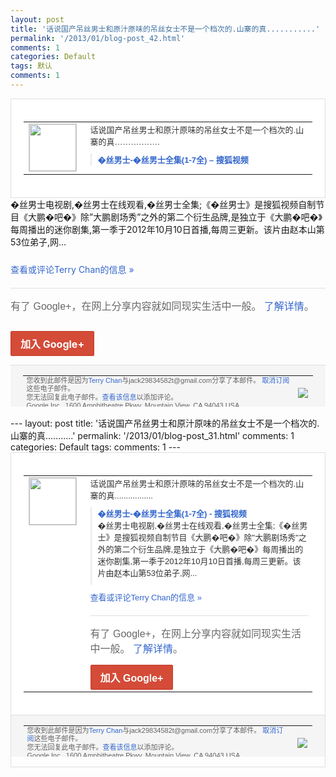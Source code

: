 ```yaml
---
layout: post
title: '话说国产吊丝男士和原汁原味的吊丝女士不是一个档次的.山寨的真...........'
permalink: '/2013/01/blog-post_42.html'
comments: 1
categories: Default
tags: 默认
comments: 1
---
```

<!-- X-Notifications: 1:e2c12b9530000000 -->

<div style="border:solid 1px #dfdfdf;color:#686868;font:13px Arial"><div style="background-color:#fff;padding:20px;"><table cellpadding="0" cellspacing="0"><tr><td style="padding-right:15px;vertical-align:top"><a href="https://plus.google.com/_/notifications/emlink?emr=14900066512970582018&amp;emid=CLjInLy8lLUCFSoUcgoduwEAAA&amp;path=%2F108643996575278738906&amp;dt=1359699799126&amp;uob=8"><img height="75" src="https://lh3.googleusercontent.com/-KKRGTyJ5Bl0/AAAAAAAAAAI/AAAAAAAAtnY/R4QEWIp3Ur0/s75-c-k-a/photo.jpg" style="border:solid 1px #cccccc;" width="75"/></a></td><td style="width:578px;color:#333;font:13px Arial;vertical-align:top"><div style="padding-bottom:10px">话说国产吊丝男士和原汁原味的吊丝女士不是<wbr/>一个档次的.山寨的真……….<wbr/>…….</div><div style="margin-bottom:10px;padding-left:10px; border-left:2px solid #EAEAEA"><span style="margin-right:5px"><a href="http://tv.sohu.com/s2012/diorsman/#super" style="color:#3366CC;text-decoration:none"><span style="font-weight:bold">�丝男士-�丝男士全集(1-7全) – 搜狐视频</span></a></span></div></td></tr></table></div></div>

<div style="padding-bottom:10px">�丝男士电视剧,�丝男士在线观看,�丝男<wbr/>士全集;《�丝男士》是搜狐视频自制节目《<wbr/>大鹏�吧�》除”大鹏剧场秀”之外的第二个<wbr/>衍生品牌,是独立于《大鹏�吧�》每周播出<wbr/>的迷你剧集,第一季于2012年10月10<wbr/>日首播,每周三更新。该片由赵本山第53位<wbr/>弟子,网…</div>

<a href="https://plus.google.com/_/notifications/emlink?emr=14900066512970582018&amp;emid=CLjInLy8lLUCFSoUcgoduwEAAA&amp;path=%2F108643996575278738906%2Fposts%2FKLQDje6DvHF%3Fgpinv%3DAMIXal-5daR-2IIYHFdK3l12g6LzHUY1Rm9Y1M2r3c0rwiAPRHBHqOhXeFw7cktECrNGHeU2Ojnq8u0Z78cmdi_wGhhb4QuFFA0jRpJCF7Ip-n27C_Z1wek&amp;dt=1359699799126&amp;uob=8" style="color:#3366CC;text-decoration:none">查看或评论Terry Chan的信息 »</a>

<div style="margin-top:20px;border-top:solid 1px #dfdfdf"><div style="padding:15px 0;color:#686868;font:16px Arial">有了 Google+，在网上分享内容就如同现实生活中一般。 <a href="http://www.google.com/+/learnmore/" style="color:#3366CC;text-decoration:none">了解详情</a>。</div><p><a href="https://plus.google.com/_/notifications/emlink?emr=14900066512970582018&amp;emid=CLjInLy8lLUCFSoUcgoduwEAAA&amp;path=%2F%3Fgpinv%3DAMIXal-5daR-2IIYHFdK3l12g6LzHUY1Rm9Y1M2r3c0rwiAPRHBHqOhXeFw7cktECrNGHeU2Ojnq8u0Z78cmdi_wGhhb4QuFFA0jRpJCF7Ip-n27C_Z1wek&amp;dt=1359699799126&amp;uob=8" style="display:inline-block;padding:7px 15px;background-color:#d44b38; color:#fff;font-size:16px; font-weight:bold;border-radius:2px;-webkit-border-radius:2px; -moz-border-radius:2px;border:solid 1px #c43b28; white-space:nowrap;text-decoration:none">加入 Google+</a></p></div>

<div style="border-top:solid 1px #dfdfdf;padding:0 20px; background-color:#f5f5f5"><table cellpadding="0" cellspacing="0" style="height:50px"><tbody><tr><td style="vertical-align:middle;width:100%; color:#636363;font:11px Arial; line-height:120%">您收到此邮件是因为<a href="https://plus.google.com/_/notifications/emlink?emr=14900066512970582018&amp;emid=CLjInLy8lLUCFSoUcgoduwEAAA&amp;path=%2F108643996575278738906%3Fgpinv%3DAMIXal-5daR-2IIYHFdK3l12g6LzHUY1Rm9Y1M2r3c0rwiAPRHBHqOhXeFw7cktECrNGHeU2Ojnq8u0Z78cmdi_wGhhb4QuFFA0jRpJCF7Ip-n27C_Z1wek&amp;dt=1359699799126&amp;uob=8" style="color:#3366CC;text-decoration:none">Terry Chan</a>与jack29834582t@gmail.com分享了本邮件。 <a href="https://plus.google.com/_/notifications/emlink?emr=14900066512970582018&amp;emid=CLjInLy8lLUCFSoUcgoduwEAAA&amp;path=%2F_%2Fnonplus%2Femailsettings%3Fgpinv%3DAMIXal-5daR-2IIYHFdK3l12g6LzHUY1Rm9Y1M2r3c0rwiAPRHBHqOhXeFw7cktECrNGHeU2Ojnq8u0Z78cmdi_wGhhb4QuFFA0jRpJCF7Ip-n27C_Z1wek%26est%3DADH5u8UZtIirlQE51HbC4BOPaa_WwQqMtRDUMAcwK3AOiUF_lodNrVKSAvPkwJ12W8jeMyCH3WW1te6Ovvjj91XAOAdEb0TAMHybM1Eld2p7zRRn7QZNBzW3ax48V92M_NPJoCwPCZzAxrTlz8eC-K6PvWoGXejc1g&amp;dt=1359699799126&amp;uob=8" style="color:#3366CC;text-decoration:none">取消订阅</a>这些电子邮件。<br/>您无法回复此电子邮件。<a href="https://plus.google.com/_/notifications/emlink?emr=14900066512970582018&amp;emid=CLjInLy8lLUCFSoUcgoduwEAAA&amp;path=%2F108643996575278738906%2Fposts%2FKLQDje6DvHF%3Fgpinv%3DAMIXal-5daR-2IIYHFdK3l12g6LzHUY1Rm9Y1M2r3c0rwiAPRHBHqOhXeFw7cktECrNGHeU2Ojnq8u0Z78cmdi_wGhhb4QuFFA0jRpJCF7Ip-n27C_Z1wek&amp;dt=1359699799126&amp;uob=8" style="color:#3366CC;text-decoration:none">查看该信息</a>以添加评论。<br/>Google Inc., 1600 Amphitheatre Pkwy, Mountain View, CA 94043 USA</td><td><img src="https://ssl.gstatic.com/s2/oz/images/notifications/logo/google-plus-6617a72bb36cc548861652780c9e6ff1.png"/></td></tr></tbody></table></div>---
layout: post
title: '话说国产吊丝男士和原汁原味的吊丝女士不是一个档次的.山寨的真...........'
permalink: '/2013/01/blog-post_31.html'
comments: 1
categories: Default
tags: 
comments: 1
---
<!-- X-Notifications: 1:e2c12b9530000000 -->

<div style="border:solid 1px #dfdfdf;color:#686868;font:13px Arial"><div style="background-color:#fff;padding:20px;"><table cellpadding="0" cellspacing="0"><tr><td style="padding-right:15px;vertical-align:top"><a href="https://plus.google.com/_/notifications/emlink?emr=14900066512970582018&amp;emid=CLjInLy8lLUCFSoUcgoduwEAAA&amp;path=%2F108643996575278738906&amp;dt=1359699799126&amp;uob=8"><img height="75" src="https://lh3.googleusercontent.com/-KKRGTyJ5Bl0/AAAAAAAAAAI/AAAAAAAAtnY/R4QEWIp3Ur0/s75-c-k-a/photo.jpg" style="border:solid 1px #cccccc;" width="75"/></a></td><td style="width:578px;color:#333;font:13px Arial;vertical-align:top"><div style="padding-bottom:10px">话说国产吊丝男士和原汁原味的吊丝女士不是<wbr/>一个档次的.山寨的真..........<wbr/>.......</div><div style="margin-bottom:10px;padding-left:10px; border-left:2px solid #EAEAEA"><span style="margin-right:5px"><a href="http://tv.sohu.com/s2012/diorsman/#super" style="color:#3366CC;text-decoration:none"><span style="font-weight:bold">�丝男士-�丝男士全集(1-7全) - 搜狐视频</span></a><div style="padding-bottom:10px">�丝男士电视剧,�丝男士在线观看,�丝男<wbr/>士全集;《�丝男士》是搜狐视频自制节目《<wbr/>大鹏�吧�》除"大鹏剧场秀"之外的第二个<wbr/>衍生品牌,是独立于《大鹏�吧�》每周播出<wbr/>的迷你剧集,第一季于2012年10月10<wbr/>日首播,每周三更新。该片由赵本山第53位<wbr/>弟子,网...</div></span></div><a href="https://plus.google.com/_/notifications/emlink?emr=14900066512970582018&amp;emid=CLjInLy8lLUCFSoUcgoduwEAAA&amp;path=%2F108643996575278738906%2Fposts%2FKLQDje6DvHF%3Fgpinv%3DAMIXal-5daR-2IIYHFdK3l12g6LzHUY1Rm9Y1M2r3c0rwiAPRHBHqOhXeFw7cktECrNGHeU2Ojnq8u0Z78cmdi_wGhhb4QuFFA0jRpJCF7Ip-n27C_Z1wek&amp;dt=1359699799126&amp;uob=8" style="color:#3366CC;text-decoration:none">查看或评论Terry Chan的信息 »</a><div style="margin-top:20px;border-top:solid 1px #dfdfdf"><div style="padding:15px 0;color:#686868;font:16px Arial">有了 Google+，在网上分享内容就如同现实生活中一般。 <a href="http://www.google.com/+/learnmore/" style="color:#3366CC;text-decoration:none">了解详情</a>。</div><a href="https://plus.google.com/_/notifications/emlink?emr=14900066512970582018&amp;emid=CLjInLy8lLUCFSoUcgoduwEAAA&amp;path=%2F%3Fgpinv%3DAMIXal-5daR-2IIYHFdK3l12g6LzHUY1Rm9Y1M2r3c0rwiAPRHBHqOhXeFw7cktECrNGHeU2Ojnq8u0Z78cmdi_wGhhb4QuFFA0jRpJCF7Ip-n27C_Z1wek&amp;dt=1359699799126&amp;uob=8" style="display:inline-block;padding:7px 15px;background-color:#d44b38; color:#fff;font-size:16px; font-weight:bold;border-radius:2px;-webkit-border-radius:2px; -moz-border-radius:2px;border:solid 1px #c43b28; white-space:nowrap;text-decoration:none">加入 Google+</a></div></td></tr></table></div><div style="border-top:solid 1px #dfdfdf;padding:0 20px; background-color:#f5f5f5"><table cellpadding="0" cellspacing="0" style="height:50px"><tbody><tr><td style="vertical-align:middle;width:100%; color:#636363;font:11px Arial; line-height:120%">您收到此邮件是因为<a href="https://plus.google.com/_/notifications/emlink?emr=14900066512970582018&amp;emid=CLjInLy8lLUCFSoUcgoduwEAAA&amp;path=%2F108643996575278738906%3Fgpinv%3DAMIXal-5daR-2IIYHFdK3l12g6LzHUY1Rm9Y1M2r3c0rwiAPRHBHqOhXeFw7cktECrNGHeU2Ojnq8u0Z78cmdi_wGhhb4QuFFA0jRpJCF7Ip-n27C_Z1wek&amp;dt=1359699799126&amp;uob=8" style="color:#3366CC;text-decoration:none">Terry Chan</a>与jack29834582t@gmail.com分享了本邮件。 <a href="https://plus.google.com/_/notifications/emlink?emr=14900066512970582018&amp;emid=CLjInLy8lLUCFSoUcgoduwEAAA&amp;path=%2F_%2Fnonplus%2Femailsettings%3Fgpinv%3DAMIXal-5daR-2IIYHFdK3l12g6LzHUY1Rm9Y1M2r3c0rwiAPRHBHqOhXeFw7cktECrNGHeU2Ojnq8u0Z78cmdi_wGhhb4QuFFA0jRpJCF7Ip-n27C_Z1wek%26est%3DADH5u8UZtIirlQE51HbC4BOPaa_WwQqMtRDUMAcwK3AOiUF_lodNrVKSAvPkwJ12W8jeMyCH3WW1te6Ovvjj91XAOAdEb0TAMHybM1Eld2p7zRRn7QZNBzW3ax48V92M_NPJoCwPCZzAxrTlz8eC-K6PvWoGXejc1g&amp;dt=1359699799126&amp;uob=8" style="color:#3366CC;text-decoration:none">取消订阅</a>这些电子邮件。<br/>您无法回复此电子邮件。<a href="https://plus.google.com/_/notifications/emlink?emr=14900066512970582018&amp;emid=CLjInLy8lLUCFSoUcgoduwEAAA&amp;path=%2F108643996575278738906%2Fposts%2FKLQDje6DvHF%3Fgpinv%3DAMIXal-5daR-2IIYHFdK3l12g6LzHUY1Rm9Y1M2r3c0rwiAPRHBHqOhXeFw7cktECrNGHeU2Ojnq8u0Z78cmdi_wGhhb4QuFFA0jRpJCF7Ip-n27C_Z1wek&amp;dt=1359699799126&amp;uob=8" style="color:#3366CC;text-decoration:none">查看该信息</a>以添加评论。<br/>Google Inc., 1600 Amphitheatre Pkwy, Mountain View, CA 94043 USA<br/></td><td><img src="https://ssl.gstatic.com/s2/oz/images/notifications/logo/google-plus-6617a72bb36cc548861652780c9e6ff1.png"/></td></tr></tbody></table></div></div>
